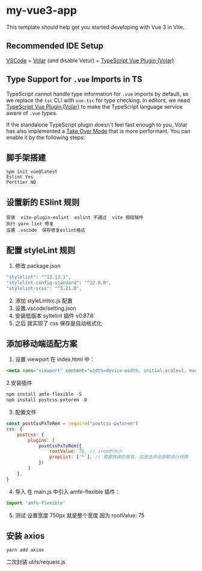# my-vue3-app

This template should help get you started developing with Vue 3 in Vite.

## Recommended IDE Setup

[VSCode](https://code.visualstudio.com/) + [Volar](https://marketplace.visualstudio.com/items?itemName=Vue.volar) (and disable Vetur) + [TypeScript Vue Plugin (Volar)](https://marketplace.visualstudio.com/items?itemName=Vue.vscode-typescript-vue-plugin).

## Type Support for `.vue` Imports in TS

TypeScript cannot handle type information for `.vue` imports by default, so we replace the `tsc` CLI with `vue-tsc` for type checking. In editors, we need [TypeScript Vue Plugin (Volar)](https://marketplace.visualstudio.com/items?itemName=Vue.vscode-typescript-vue-plugin) to make the TypeScript language service aware of `.vue` types.

If the standalone TypeScript plugin doesn't feel fast enough to you, Volar has also implemented a [Take Over Mode](https://github.com/johnsoncodehk/volar/discussions/471#discussioncomment-1361669) that is more performant. You can enable it by the following steps:

## 脚手架搭建
```
npm init vue@latest
Eslint Yes 
Perttier NO 
```

## 设置新的 ESlint 规则
```
安装  vite-plugin-eslint  eslint 不通过  vite 报错插件
执行 yarn lint 修复
设置 .vscode  保存修复eslint格式
```

## 配置 styleLint 规则
1. 修改 package.json
```js
"stylelint": "^13.13.1",
"stylelint-config-standard": "^22.0.0",
"stylelint-scss": "^3.21.0",
```
2. 添加 styleLinttrc.js 配置
3. 设置.vscode/setting.json
4. 安装低版本 syltelint 插件  v0.87.6
5. 之后 就实现了 css 保存是自动格式化

## 添加移动端适配方案
1. 设置 viewport
在 index.html 中：
```html
<meta name="viewport" content="width=device-width, initial-scale=1, maximum-scale=1, minimum-scale=1, user-scalable=no">

```
2.安装插件
```js
npm install amfe-flexible -S
npm install postcss-pxtorem -D
```
3. 配置文件
```js
const postCssPxToRem = require("postcss-pxtorem")
css: {
    postcss: {
        plugins: [
            postCssPxToRem({
                rootValue: 75, // 1rem的大小
                propList: ['*'], // 需要转换的属性，这里选择全部都进行转换
            })
        ]
    },
}
```
4. 导入 在 main.js 中引入 amfe-flexible 插件：
```js
import 'amfe-flexible'
```
5. 测试
设置宽度 750px  就是整个宽度   因为  rootValue: 75

## 安装 axios
```
yarn add axiox 
```
二次封装 utils/request.js




